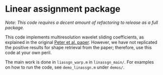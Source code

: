 # Linear assignment package

_Note: This code requires a decent amount of refactoring to release as a full package._

This code implements multiresolution wavelet sliding coefficients, as explained in the original [Peter et al. paper](http://www.ncbi.nlm.nih.gov/pmc/articles/PMC2921664/). However, we have not replicated the positive results for shape retrieval from the paper; therefore, use this code at your own peril.

The main work is done in `liassgn_warp.m` in `linassgn_main/`. For examples on how to run the code, see `demo_linassgn.m` under `demos/`.

